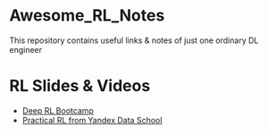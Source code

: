 # Awesome_RL_Notes
This repository contains useful links &amp; notes of just one ordinary DL engineer

# RL Slides & Videos
* [Deep RL Bootcamp](https://sites.google.com/view/deep-rl-bootcamp/lectures)
* [Practical RL from Yandex Data School](https://github.com/yandexdataschool/Practical_RL)
